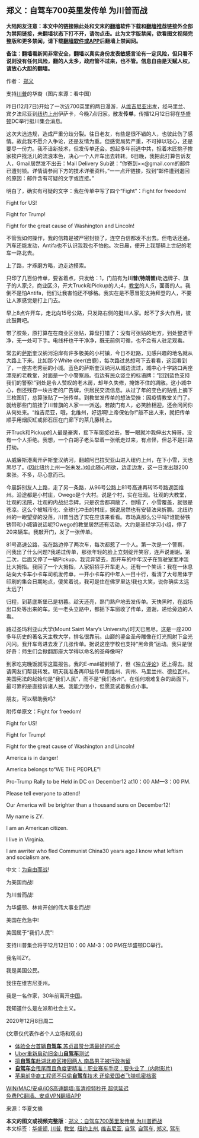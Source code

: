  <h2>郑义：自驾车700英里发传单 为川普而战</h2> <p class="notice"><b>大陆网友注意：本文中的链接除此处和文末的<a href="https://github.com/bannedbook/fanqiang" >翻墙</a>软件下载和<a href="https://github.com/killgcd/justmysocks/blob/master/README.md">翻墙推荐</a>链接外全部为禁网链接，未翻墙状态下打不开，请勿点击。此为文字版禁闻，欲看图文视频完整版和更多禁闻，请下载<a href="https://github.com/bannedbook/fanqiang">翻墙软件或APP</a>后翻墙上禁闻网。</p><p>备注：翻墙看新闻非常安全，翻墙以真实身份发表敏感言论有一定风险，但只看不说则没有任何风险，翻的人太多，政府管不过来，也不管。信息自由是天赋人权，请放心大胆的翻墙。</b></p>  <div class="entry"> <p>作者： <a href="https://www.bannedbook.org/bnews/tag/%e9%83%91%e4%b9%89/" class="st_tag internal_tag" rel="tag" title="标签 郑义 下的日志">郑义</a></p> <p id="conimg">支持<a href="https://www.bannedbook.org/bnews/tag/%e5%b7%9d%e6%99%ae/" class="st_tag internal_tag" rel="tag" title="标签 川普 下的日志">川普</a>的华裔（图片来源：看中国）</p> <p>昨日(12月7日)开始了一次近700英里的两日漫游，从<a href="https://www.bannedbook.org/bnews/tag/%E7%BB%B4%E5%90%89%E5%B0%BC%E4%BA%9A/" class="st_tag internal_tag" rel="tag" title="标签 维吉尼亚 下的日志">维吉尼亚</a>出发，经马里兰、宾夕法尼亚到<a href="https://www.bannedbook.org/bnews/tag/%e7%ba%bd%e7%ba%a6%e4%b8%8a%e5%b7%9e/" class="st_tag internal_tag" rel="tag" title="标签 纽约上州 下的日志">纽约上州</a>伊萨卡，今晚7点归家。散发<strong>传单</strong>，传播12月12日将在<a href="https://www.bannedbook.org/bnews/tag/%e5%8d%8e%e7%9b%9b%e9%a1%bf/" class="st_tag internal_tag" rel="tag" title="标签 华盛顿 下的日志">华盛顿</a>DC举行挺川集会消息。</p> <p>这次大选违规，造成严重分歧分裂。往日老友，有些是很不错的人，也彼此伤了感情。故此我不愿介入争论，还是友情为重。但感觉局势严重，不可掉以轻心，还是要尽一份力。我不谙新技术，但发传单还会。想起多年前逃中共，担着木匠挑子挨家挨户找活儿的流浪本色，决心一个人开车出去转转。6日晚，我把此打算告诉友人，Gmail居然发不出去：Mail Delivery Sub说：“你寄到××@gmail.com的邮件已遭封锁。详情请参阅下方的技术详细资料。”一一点开链接，找到“邮件遭到退回的原因：邮件含有可疑的文字或连接。”</p> <p>明白了，确实有可疑的文字：我在传单中写了四个“Fight”：Fight for freedom!</p> <p>Fight for US!</p> <p>Fight for Trump!</p> <p>Fight for the great cause of Washington and Lincoln!</p> <p>不管我如何操作，我的信箱是被严密封锁了，连空白信都发不出去。但电话还通，汽车还能发动，Antifa也不认识我我也不怕他。次日晨，便开上我那辆上世纪的老车一路北去。</p> <p>上了路，才琢磨方略，边走边摸索。</p> <p>只印了几百份传单，要省着点，只发给：1，门前有为<strong>川普(特朗普)</strong>助选牌子、旗子的人家;2，商业区;3，开大Truck和Pickup的人;4，<a href="https://www.bannedbook.org/bnews/tag/%e6%95%99%e5%a0%82/" class="st_tag internal_tag" rel="tag" title="标签 教堂 下的日志">教堂</a>的人;5，面善的人。我倒不是怕Antifa，他们让我害怕还不够格。我实在是不愿冒犯支持拜登的人，不要让人家感觉是打上门去。</p> <p>早上8点许开车，走北向15号公路，只发路右侧的挺川人家。起不了多大作用，彼此鼓舞吧。</p>  <p>带了胶条，原打算在在商业区张贴，算盘打错了：没有可张贴的地方，到处整洁干净，无一处可下手。电线杆也干干净净，既无前例可循，也不会有人驻足观看。</p> <p>常去的<span class='wp_keywordlink'><a href="https://www.bannedbook.org/forum5/topic42.html" title="萨斯、诚信与自救" target="_blank">萨斯</a></span>奎汉纳河沿岸有许多极美的小村镇，今日不赶路，见感兴趣的地名就从大路上下来。比如那个White deer(白鹿)，每次路过总想弯下去看看，这回看到了，一座古老秀丽的小城。蓝色的萨斯奎汉纳河从城边流过，城中心十字路口两座漂亮的老教堂，对面是一个小警察局。街边有民众竖立的标语牌：“回到蓝色支持我们的警察!”到处是令人赞叹的老木房，却年久失修，掩饰不住的凋敝。这小城中心，倒还残存一块古老的广告牌，供居民交流信息。从过了年的变色的贴纸上摘下三枚图钉，总算张贴了一张传单。到教堂发传单的想法受挫：因疫情教堂关门了。就给那些门前挂了川普旗的人家一一派送。若敲门有人，必笑脸相迎，还会问问你从何处来。“维吉尼亚，哦，北维州，好远啊!上帝保佑你!”敲不出人来，就把传单顺手用烟灰缸或卵石压在门廊下的茶几藤椅上。</p> <p>开Truck和Pickup的人最是豪爽，摇下车窗接过去，瞥一眼就冲我伸出大拇哥。没有一个人拒绝。我想，一个白胡子老头举着一张纸走过来，有点怪，但总不是拦路打劫。</p> <p>从威廉斯港离开萨斯奎汉纳河，翻越阿巴拉契亚山进入纽约上州，在下小雪，天也黑尽了。(因此纽约上州一张未发。)如此随心所欲，边走边发，这一日发出越200来张。不多，尽心意而已。</p> <p>今晨辞别友人上路，走了另一条路，从96号公路上81号高速再转15号路返回维州。沿途都是小村庄，Owego是个大村。说是个村，实在壮观。壮观的大教堂，壮观的法院，壮观的内战纪念碑。只是农舍都凋敝了、倒塌了，小雪覆盖，就很是苍凉。这么个被城市化、全球化冲击的村庄，据说居然也有安替法来折腾。北纽约州的一眼望穿的没落，川普当选了实在应该来看看。市场真那么公平吗?谁能替铁锈带和小城镇说话呢?Owego的教堂居然还有活动，大约是圣经学习小组，停了20来辆车。我敲开门，发了一张传单。</p> <p>81号高速公路，我在路边停了两次车，每次都惹了一个人。第一次是一个警察，问我出了什么问题?我递过传单，那张年轻的脸上立刻绽开笑容，连声说谢谢。第二次，后面又停了一辆Pickup，我诧异望去，那开车的中年汉子在驾驶室里冲我比大拇指。我回了一个大拇指，人家招招手开车走人。还有一个笑话：我在一休息站向大卡车小卡车司机发传单，一开小卡车的中年人一目十行，看清了大号黑体字印刷的集会日期地点，傻笑着说，我可是住在佛罗里达!我也大笑，说你确实太远太远了!</p> <p>归程，到葛底斯堡已是初暮。趁天还亮，熟门熟户地去发传单。天快黑时，在战场出口处等出来的车。见一老头立路中，都摇下车窗收了传单，道谢，递给旁边的人看。</p> <p>路过圣玛利亚山大学(Mount Saint Mary’s University)时天已黑尽。这是一座200多年历史的著名天主教大学，排名很靠前。山巅的鎏金圣母雕像在灯光照射下金光闪闪。我开车弯进去发了几张传单。据说这座学校也支持“黑命贵”运动。我只是很好奇：师生们会掀翻那座大学得以命名的圣母像吗?</p> <p>到家吃完晚饭就写这篇报告。我的E-mail被封锁了，但《独立<span class='wp_keywordlink_affiliate'><a href="https://www.bannedbook.org/bnews/comments/" title="新闻评论" target="_blank">评论</a></span>》还上得去。就请网友们帮我转发。明天我准备再印些传单跑维州、宾州、马里兰州、德拉瓦州。美国宪法的起始句是“我们人民”，而不是“我们各州”。在任何艰难复杂的局面下，最可靠的是直接诉诸人民。我能力很小，但愿意试着做点小事。</p> <p>朋友，可以帮助我吗?</p> <p>附传单原文：Fight for freedom!</p> <p>Fight for US!</p>  <p>Fight for Trump!</p> <p>Fight for the great cause of Washington and Lincoln!</p> <p>America is in danger!</p> <p>America belongs to“WE THE PEOPLE”!</p> <p>Pro-Trump Rally to be Held in DC on December12 at10：00 AM—3：00 PM.</p> <p>Please tell everyone to attend!</p> <p>Our America will be brighter than a thousand suns on December12!</p> <p>My name is ZY.</p> <p>I am an American citizen.</p> <p>I live in Virginia.</p> <p>I am awriter who fled Communist China30 years ago.I know what leftism and socialism are.</p> <p>中文：<span class='wp_keywordlink'><a href="https://www.bannedbook.org/forum2/topic1689.html" title="余杰《为自由而战——余杰政论自选集》" target="_blank">为自由而战</a></span>!</p>  <p>为美国而战!</p> <p>为川普而战!</p> <p>为华盛顿、林肯开创的伟大事业而战!</p> <p>美国在危急中!</p> <p>美国属于“我们人民”!</p> <p>支持川普集会将于12月12日10：00 AM-3：00 PM在华盛顿DC举行。</p> <p>我名叫ZY。</p> <p>我是美国公民。</p> <p>我住在维吉尼亚州。</p> <p>我是一名作家，30年前离开<span class='wp_keywordlink_affiliate'><a href="https://www.bannedbook.org/" title="中国" target="_blank">中国</a></span>。</p> <p>我知道什么是左派和社会主义。</p> <p>2020年12月8日周二</p>  <p>(文章仅代表作者个人立场和观点)</p> <ul class='op-related-articles' title='相关阅读'> <li><a href='https://www.bannedbook.org/bnews/taiwannews/20201110/1428648.html' target='_blank'>体验全台首辆<b>自驾车</b> 苏贞昌赞台湾最好的机会</a></li> <li><a href='https://www.bannedbook.org/bnews/worldnews/usa/20200312/1292440.html' target='_blank'>Uber重新启动旧金山<b>自驾车</b>测试</a></li> <li><a href='https://www.bannedbook.org/bnews/baitai/20200303/1287392.html' target='_blank'>擅<b>自驾车</b>赴湖北疫区接回两人 南昌男子被行政拘留</a></li> <li><a href='https://www.bannedbook.org/bnews/comments/20200105/1253571.html' target='_blank'><b>自驾车</b>会甩尾而且角度更精准！职业赛车手叹：要失业了（内附影片)</a></li> <li><a href='https://www.bannedbook.org/bnews/topimagenews/20191209/1237887.html' target='_blank'>苹果前华裔工程师不只偷<b>自驾车</b>技术 还偷爱国者飞弹机密档案</a></li> </ul> <p class="texttj"> <a href="https://github.com/bannedbook/fanqiang/wiki/V2ray%E6%9C%BA%E5%9C%BA" target="_blank">WIN/MAC/安卓/iOS高速翻墙:高清视频秒开,超低延迟</a><br/> <a href="https://github.com/bannedbook/fanqiang/wiki/%E7%A6%81%E9%97%BB%E7%BD%91%E5%AE%89%E5%8D%93%E7%BF%BB%E5%A2%99%E6%96%B0%E9%97%BBAPP" target="_blank">免费PC翻墙、安卓VPN翻墙APP</a></p><p> 来源：华夏文摘 </p><a name='sharetosocial'></a>       <div><b>本文的图文或视频完整版</b>：<a href='https://www.bannedbook.org/bnews/comments/20201212/1446279.html'>郑义：自驾车700英里发传单 为川普而战</a></div>  </div><!--END ENTRY--> <div class="postfooter"> <div>本文标签：<a href="https://www.bannedbook.org/bnews/tag/%e5%8d%8e%e7%9b%9b%e9%a1%bf/" rel="tag">华盛顿</a>, <a href="https://www.bannedbook.org/bnews/tag/%e5%b7%9d%e6%99%ae/" rel="tag">川普</a>, <a href="https://www.bannedbook.org/bnews/tag/%e6%95%99%e5%a0%82/" rel="tag">教堂</a>, <a href="https://www.bannedbook.org/bnews/tag/%e7%ba%bd%e7%ba%a6%e4%b8%8a%e5%b7%9e/" rel="tag">纽约上州</a>, <a href="https://www.bannedbook.org/bnews/tag/%E7%BB%B4%E5%90%89%E5%B0%BC%E4%BA%9A/" rel="tag">维吉尼亚</a>, <a href="https://www.bannedbook.org/bnews/tag/%E8%87%AA%E9%A9%BE/" rel="tag">自驾</a>, <a href="https://www.bannedbook.org/bnews/tag/%E8%87%AA%E9%A9%BE%E8%BD%A6/" rel="tag">自驾车</a>, <a href="https://www.bannedbook.org/bnews/tag/%e9%83%91%e4%b9%89/" rel="tag">郑义</a>, <a href="https://www.bannedbook.org/bnews/tag/%E9%A9%BE%E8%BD%A6/" rel="tag">驾车</a></div>  </div><!--END POSTFOOTER--> 